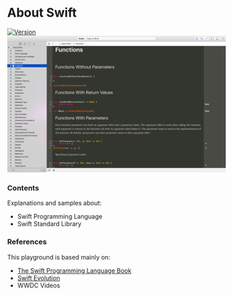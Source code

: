 # About Swift
[![Version](https://img.shields.io/badge/swift-5.6-orange.svg)](https://swift.org/)
![header](header.png)

### Contents
Explanations and samples about: 
* Swift Programming Language
* Swift Standard Library

### References
This playground is based mainly on: 
* [The Swift Programming Language Book](https://developer.apple.com/library/content/documentation/Swift/Conceptual/Swift_Programming_Language/index.html)
* [Swift Evolution](https://www.swift.org/swift-evolution)
* WWDC Videos
